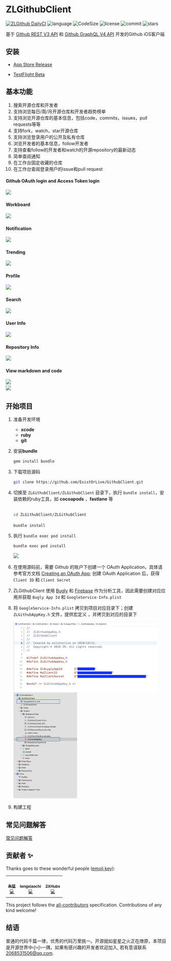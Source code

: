 # ZLGithubClient

[![ZLGithub DailyCI](https://github.com/ExistOrLive/GithubClient/actions/workflows/DailyCI.yml/badge.svg)](https://github.com/ExistOrLive/GithubClient/actions/workflows/DailyCI.yml)
![language](https://img.shields.io/github/languages/top/existorlive/githubclient)
![CodeSize](https://img.shields.io/github/languages/code-size/existorlive/GitHubClient)
![license](https://img.shields.io/github/license/existorlive/githubclient)
![commit](https://img.shields.io/github/last-commit/mengandjie/githubclient)
![stars](https://img.shields.io/github/stars/existorlive/githubclient)


基于 [Github REST V3 API](https://docs.github.com/en/rest) 和 [Github GraphQL V4 API](https://docs.github.com/en/free-pro-team@latest/graphql) 开发的Github iOS客户端

## 安装

- [App Store Release](https://apps.apple.com/app/gorillas/id1498787032)

- [TestFlight Beta](https://testflight.apple.com/join/kCFO5joL)

## 基本功能

1. 搜索开源仓库和开发者
2. 支持浏览每日/周/月开源仓库和开发者趋势榜单
3. 支持浏览开源仓库的基本信息，包括code，commits，issues，pull requests等等
4. 支持fork，watch，star开源仓库
5. 支持浏览登录用户的公开及私有仓库
6. 浏览开发者的基本信息，follow开发者
7. 支持查看follow的开发者和watch的开源repository的最新动态
8. 简单查阅通知
9. 在工作台固定收藏的仓库
10. 在工作台查阅登录用户的issue和pull request


#### Github OAuth login and Access Token login 

<div align="left">
<img src="https://gitee.com/zxhubs/git-hub-client-material/raw/master/GitHubClientMaterial/001.jpeg"/>
</div>

#### Workboard 

<div align="left">
<img src="https://gitee.com/zxhubs/git-hub-client-material/raw/master/GitHubClientMaterial/002.jpeg"/>
</div>


#### Notification 

<div align="left">
<img src="https://gitee.com/zxhubs/git-hub-client-material/raw/master/GitHubClientMaterial/003.jpeg"/>
</div>


#### Trending 

<div align="left">
<img src="https://gitee.com/zxhubs/git-hub-client-material/raw/master/GitHubClientMaterial/004.jpeg"/>
</div>

#### Profile

<div align="left">
<img src="https://gitee.com/zxhubs/git-hub-client-material/raw/master/GitHubClientMaterial/005.jpeg"/>
</div>

#### Search

<div align="left">
<img src="https://gitee.com/zxhubs/git-hub-client-material/raw/master/GitHubClientMaterial/006.jpeg"/>
</div>

#### User Info

<div align="left">
<img src="https://gitee.com/zxhubs/git-hub-client-material/raw/master/GitHubClientMaterial/007.jpeg"/>
</div>


#### Repository Info

<div align="left">
<img src="https://gitee.com/zxhubs/git-hub-client-material/raw/master/GitHubClientMaterial/008.jpeg"/>
</div>



#### View markdown and code 

<div align="left">
<img src="https://gitee.com/zxhubs/git-hub-client-material/raw/master/GitHubClientMaterial/009.jpeg"/>
</div>
<div align="left">
<img src="https://gitee.com/zxhubs/git-hub-client-material/raw/master/GitHubClientMaterial/010.jpeg"/>
</div>



## 开始项目

1. 准备开发环境
   
    - **xcode**
    - **ruby**
    - **git**

2. 安装**bundle**
   
   ```sh 
   gem install bundle 
   ```

3. 下载项目源码 

    ```sh 
    git clone https://github.com/ExistOrLive/GithubClient.git
    ```

4. 切换至 `ZLGithubClient/ZLGithubClient` 目录下，执行 `bundle install`，安装依赖的ruby工具，如 **cocoapods** ，**fastlane** 等 

    ```sh

    cd ZLGithubClient/ZLGithubClient

    bundle install 
    ```

5. 执行 `bundle exec pod install` 

    ```sh 
    bundle exec pod install 
    ```

    <div align="left">
    <img src="https://gitee.com/zxhubs/git-hub-client-material/raw/master/GitHubClientMaterial/pod_install.jpg" width="450"/>
    </div>

6. 在使用源码前，需要 Github 的账户下创建一个 OAuth Application，具体请参考官方文档 [Creating an OAuth App](https://docs.github.com/en/developers/apps/creating-an-oauth-app); 创建 OAuth Application 后，获得`Client ID` 和 `Client Secret` 

7. ZLGithubClient 使用 [Bugly](https://bugly.qq.com/v2/) 和 [Firebase](https://firebase.google.com/) 作为分析工具，因此需要创建对应应用并获取 `Bugly App Id` 和 `GoogleService-Info.plist`

8. 将 `GoogleService-Info.plist` 拷贝到项目对应目录下；创建 `ZLGithubAppKey.h` 文件，提供宏定义 ，并拷贝到对应的目录下

    <div align="left">
    <img src="https://github.com/ExistOrLive/existorlivepic/raw/master/202204050025208.png" width="450"/>
    </div>

    <div align="left">
    <img src="https://github.com/ExistOrLive/existorlivepic/raw/master/202204050026633.png" width="200"/>
    </div>
    
9. 构建工程

## 常见问题解答

[常见问题解答](Document/Troubleshooting/TronbleShooting_Readme.md)

## 贡献者 ✨

Thanks goes to these wonderful people ([emoji key](https://allcontributors.org/docs/en/emoji-key)):

<!-- ALL-CONTRIBUTORS-LIST:START - Do not remove or modify this section -->
<!-- prettier-ignore-start -->
<!-- markdownlint-disable -->
<table>
  <tr>
    <td align="center"><a href="https://github.com/ExistOrLive"><img src="https://avatars.githubusercontent.com/u/18443373?v=4?s=100" width="100px;" alt=""/><br /><sub><b>朱猛</b></sub></a><br /><a href="https://github.com/MengAndJie/GithubClient/commits?author=ExistOrLive" title="Code">💻</a></td>
    <td align="center"><a href="https://github.com/longxiaochi"><img src="https://avatars.githubusercontent.com/u/18322377?v=4?s=100" width="100px;" alt=""/><br /><sub><b>longxiaochi</b></sub></a><br /><a href="https://github.com/MengAndJie/GithubClient/commits?author=longxiaochi" title="Code">💻</a></td>
    <td align="center"><a href="https://github.com/ZXHubs"><img src="https://avatars.githubusercontent.com/u/53455473?v=4?s=100" width="100px;" alt=""/><br /><sub><b>ZXHubs</b></sub></a><br /><a href="https://github.com/MengAndJie/GithubClient/commits?author=ZXHubs" title="Code">💻</a></td>
  </tr>
</table>

<!-- markdownlint-restore -->
<!-- prettier-ignore-end -->

<!-- ALL-CONTRIBUTORS-LIST:END -->

This project follows the [all-contributors](https://github.com/all-contributors/all-contributors) specification. Contributions of any kind welcome!

## 结语
普通的代码千篇一律，优秀的代码万里挑一。开源就如星星之火正在燎原，本项目是开源世界中小小一隅，如果有感兴趣的开发者欢迎加入, 若有意请联系<a src="2068531506@qq.com">2068531506@qq.com</a>.
